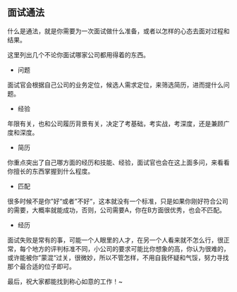## 面试通法

什么是通法，就是你需要为一次面试做什么准备，或者以怎样的心态去面对过程和结果。

这里列出几个不论你面试哪家公司都用得着的东西。

- 问题

面试官会根据自己公司的业务定位，候选人需求定位，来筛选简历，进而提什么问题。

- 经验

年限有关，也和公司履历背景有关，决定了考基础，考实战，考深度，还是兼顾广度和深度。

- 简历

你重点突出了自己哪方面的经历和技能、经验，面试官也会在这上面多问，来看看你擅长的东西掌握到什么程度。

- 匹配

很多时候不是你”好“或者”不好“，这本就没有一个标准，只是如果你刚好符合公司的需要，大概率就能成功，否则，公司需要A，你在B方面很优秀，也会不匹配。

- 经历

面试失败是常有的事，可能一个人眼里的人才，在另一个人看来就不怎么行，很正常，每个地方的评判标准不同，小公司的要求可能比你想象的高，你认为很难的，或许能被你”蒙混“过关，很微妙，所以不管怎样，不用自我怀疑和气馁，努力寻找那个最合适的位子即可。

最后，祝大家都能找到称心如意的工作！~